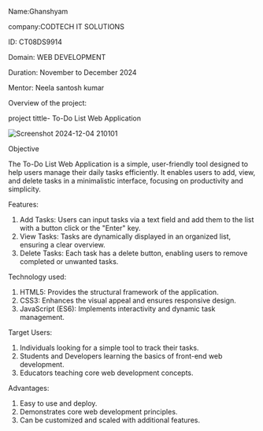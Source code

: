 Name:Ghanshyam

company:CODTECH IT SOLUTIONS

ID: CT08DS9914

Domain: WEB DEVELOPMENT

Duration:  November to December 2024

Mentor: Neela santosh kumar

Overview of the project:

project tittle- To-Do List Web Application

![Screenshot 2024-12-04 210101](https://github.com/user-attachments/assets/9d1a0a56-8c6a-4c75-8c85-cb521f2aea5f)


Objective

The To-Do List Web Application is a simple, user-friendly tool designed to help users manage their daily tasks efficiently. It enables users to add, view, and delete tasks in a minimalistic interface, focusing on productivity and simplicity.

Features:
1. Add Tasks: Users can input tasks via a text field and add them to the list with a button click or the "Enter" key.
2. View Tasks: Tasks are dynamically displayed in an organized list, ensuring a clear overview.
3. Delete Tasks: Each task has a delete button, enabling users to remove completed or unwanted tasks.

Technology used:
1. HTML5: Provides the structural framework of the application.
2. CSS3: Enhances the visual appeal and ensures responsive design.
3. JavaScript (ES6): Implements interactivity and dynamic task management.

Target Users:
1. Individuals looking for a simple tool to track their tasks.
2. Students and Developers learning the basics of front-end web development.
3. Educators teaching core web development concepts.

Advantages:
1. Easy to use and deploy.
2. Demonstrates core web development principles.
3. Can be customized and scaled with additional features.
